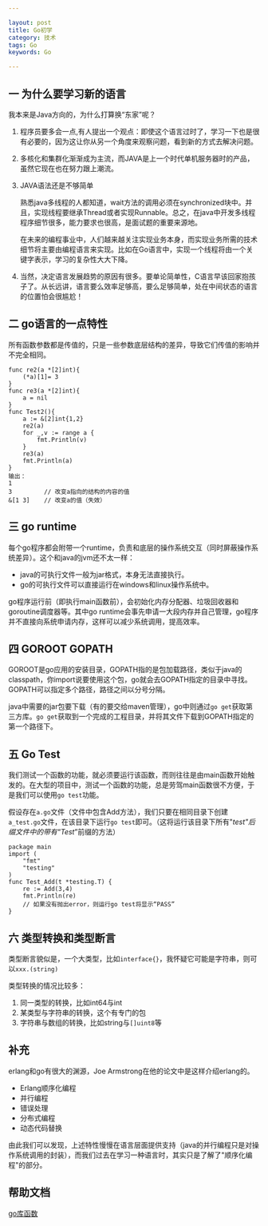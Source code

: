 ```yaml
---

layout: post
title: Go初学
category: 技术
tags: Go
keywords: Go

---
```


## 一 为什么要学习新的语言 ##

我本来是Java方向的，为什么打算换“东家”呢？

1. 程序员要多会一点,有人提出一个观点：即使这个语言过时了，学习一下也是很有必要的，因为这让你从另一个角度来观察问题，看到新的方式去解决问题。

2. 多核化和集群化渐渐成为主流，而JAVA是上一个时代单机服务器时的产品，虽然它现在也在努力跟上潮流。

3. JAVA语法还是不够简单

    熟悉java多线程的人都知道，wait方法的调用必须在synchronized块中。并且，实现线程要继承Thread或者实现Runnable。总之，在java中开发多线程程序细节很多，能力要求也很高，是面试题的重要来源地。
    
    在未来的编程事业中，人们越来越关注实现业务本身，而实现业务所需的技术细节将主要由编程语言来实现。比如在Go语言中，实现一个线程将由一个关键字表示，学习的复杂性大大下降。
    
4. 当然，决定语言发展趋势的原因有很多。要单论简单性，C语言早该回家抱孩子了。从长远讲，语言要么效率足够高，要么足够简单，处在中间状态的语言的位置怕会很尴尬！

## 二 go语言的一点特性

所有函数参数都是传值的，只是一些参数底层结构的差异，导致它们传值的影响并不完全相同。

    func re2(a *[2]int){
    	(*a)[1]= 3
    }
    func re3(a *[2]int){
    	a = nil
    }
    func Test2(){
    	a := &[2]int{1,2}
    	re2(a)
    	for _,v := range a {
    		fmt.Println(v)
    	}
    	re3(a)    
    	fmt.Println(a)
    }
    输出：
    1    
    3         // 改变a指向的结构的内容的值
    &[1 3]    // 改变a的值（失效）
    
## 三 go runtime

每个go程序都会附带一个runtime，负责和底层的操作系统交互（同时屏蔽操作系统差异）。这个和java的jvm还不太一样：

- java的可执行文件一般为jar格式，本身无法直接执行。
- go的可执行文件可以直接运行在windows和linux操作系统中。

go程序运行前（即执行main函数前），会初始化内存分配器、垃圾回收器和goroutine调度器等。其中go runtime会事先申请一大段内存并自己管理，go程序并不直接向系统申请内存，这样可以减少系统调用，提高效率。

## 四 GOROOT GOPATH

GOROOT是go应用的安装目录，GOPATH指的是包加载路径，类似于java的classpath，你import说要使用这个包，go就会去GOPATH指定的目录中寻找。GOPATH可以指定多个路径，路径之间以分号分隔。

java中需要的jar包要下载（有的要交给maven管理），go中则通过`go get`获取第三方库。`go get`获取到一个完成的工程目录，并将其文件下载到GOPATH指定的第一个路径下。

## 五 Go Test
我们测试一个函数的功能，就必须要运行该函数，而则往往是由main函数开始触发的。在大型的项目中，测试一个函数的功能，总是劳驾main函数很不方便，于是我们可以使用`go test`功能。

假设存在`a.go`文件（文件中包含Add方法），我们只要在相同目录下创建`a_test.go`文件，在该目录下运行`go test`即可。（这将运行该目录下所有"_test"后缀文件中的带有“Test_”前缀的方法）

    package main
    import (
    	"fmt"
    	"testing"
    )
    func Test_Add(t *testing.T) {
    	re := Add(3,4)
    	fmt.Println(re)
    	// 如果没有抛出error，则运行go test将显示“PASS”
    }

## 六 类型转换和类型断言

类型断言貌似是，一个大类型，比如`interface{}`，我怀疑它可能是字符串，则可以`xxx.(string)`

类型转换的情况比较多：

1. 同一类型的转换，比如int64与int
2. 某类型与字符串的转换，这个有专门的包
3. 字符串与数组的转换，比如string与`[]uint8`等

## 补充

erlang和go有很大的渊源，Joe Armstrong在他的论文中是这样介绍erlang的。

- Erlang顺序化编程
- 并行编程
- 错误处理
- 分布式编程
- 动态代码替换

由此我们可以发现，上述特性慢慢在语言层面提供支持（java的并行编程只是对操作系统调用的封装），而我们过去在学习一种语言时，其实只是了解了"顺序化编程"的部分。

## 帮助文档

[go库函数][]


[go库函数]: http://docscn.studygolang.com/pkg/